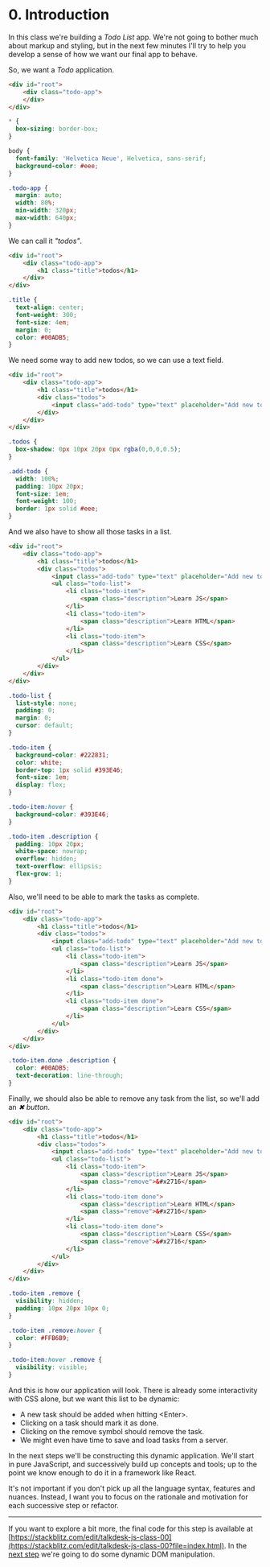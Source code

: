 # 0. Introduction

In this class we're building a _Todo List_ app. We're not going to bother much about markup and styling, but in the next few minutes I'll try to help you develop a sense of how we want our final app to behave.

So, we want a _Todo_ application.
```html
<div id="root">
	<div class="todo-app">
	</div>
</div>
```
```css
* {
  box-sizing: border-box;
}

body {
  font-family: 'Helvetica Neue', Helvetica, sans-serif;
  background-color: #eee;
}

.todo-app {
  margin: auto;
  width: 80%;
  min-width: 320px;
  max-width: 640px;
}
```

We can call it _"todos"_.
```html
<div id="root">
	<div class="todo-app">
		<h1 class="title">todos</h1>
	</div>
</div>
````
```css
.title {
  text-align: center;
  font-weight: 300;
  font-size: 4em;
  margin: 0;
  color: #00ADB5;
}
```

We need some way to add new todos, so we can use a text field.
```html
<div id="root">
	<div class="todo-app">
		<h1 class="title">todos</h1>
		<div class="todos">
			<input class="add-todo" type="text" placeholder="Add new todo" />
		</div>
	</div>
</div>
```
```css
.todos {
  box-shadow: 0px 10px 20px 0px rgba(0,0,0,0.5);
}

.add-todo {
  width: 100%;
  padding: 10px 20px;
  font-size: 1em;
  font-weight: 100;
  border: 1px solid #eee;
}
```

And we also have to show all those tasks in a list.
```html
<div id="root">
	<div class="todo-app">
		<h1 class="title">todos</h1>
		<div class="todos">
			<input class="add-todo" type="text" placeholder="Add new todo" />
			<ul class="todo-list">
				<li class="todo-item">
					<span class="description">Learn JS</span>
				</li>
				<li class="todo-item">
					<span class="description">Learn HTML</span>
				</li>
				<li class="todo-item">
					<span class="description">Learn CSS</span>
				</li>
			</ul>
		</div>
	</div>
</div>
```
```css
.todo-list {
  list-style: none;
  padding: 0;
  margin: 0;
  cursor: default;
}

.todo-item {
  background-color: #222831;
  color: white;
  border-top: 1px solid #393E46;
  font-size: 1em;
  display: flex;
}

.todo-item:hover {
  background-color: #393E46;
}

.todo-item .description {
  padding: 10px 20px;
  white-space: nowrap;
  overflow: hidden;
  text-overflow: ellipsis;
  flex-grow: 1;
}
```

Also, we'll need to be able to mark the tasks as complete.
```html
<div id="root">
	<div class="todo-app">
		<h1 class="title">todos</h1>
		<div class="todos">
			<input class="add-todo" type="text" placeholder="Add new todo" />
			<ul class="todo-list">
				<li class="todo-item">
					<span class="description">Learn JS</span>
				</li>
				<li class="todo-item done">
					<span class="description">Learn HTML</span>
				</li>
				<li class="todo-item done">
					<span class="description">Learn CSS</span>
				</li>
			</ul>
		</div>
	</div>
</div>
```
```css
.todo-item.done .description {
  color: #00ADB5;
  text-decoration: line-through;
}
```

Finally, we should also be able to remove any task from the list, so we'll add an _✖ button_.
```html
<div id="root">
	<div class="todo-app">
		<h1 class="title">todos</h1>
		<div class="todos">
			<input class="add-todo" type="text" placeholder="Add new todo" />
			<ul class="todo-list">
				<li class="todo-item">
					<span class="description">Learn JS</span>
					<span class="remove">&#x2716</span>
				</li>
				<li class="todo-item done">
					<span class="description">Learn HTML</span>
					<span class="remove">&#x2716</span>
				</li>
				<li class="todo-item done">
					<span class="description">Learn CSS</span>
					<span class="remove">&#x2716</span>
				</li>
			</ul>
		</div>
	</div>
</div>
```
```css
.todo-item .remove {
  visibility: hidden;
  padding: 10px 20px 10px 0;
}

.todo-item .remove:hover {
  color: #FFB6B9;
}

.todo-item:hover .remove {
  visibility: visible;
}
```
 
And this is how our application will look. There is already some interactivity with CSS alone, but we want this list to be dynamic:
 - A new task should be added when hitting \<Enter\>.
 - Clicking on a task should mark it as done.
 - Clicking on the remove symbol should remove the task.
 - We might even have time to save and load tasks from a server.

In the next steps we'll be constructing this dynamic application. We'll start in pure JavaScript, and successively build up concepts and tools; up to the point we know enough to do it in a framework like React.

It's not important if you don't pick up all the language syntax, features and nuances. Instead, I want you to focus on the rationale and motivation for each successive step or refactor.

---

If you want to explore a bit more, the final code for this step is available at [https://stackblitz.com/edit/talkdesk-js-class-00](https://stackblitz.com/edit/talkdesk-js-class-00?file=index.html). In the [next step](./01-dynamic-dom-manipulation.md) we're going to do some dynamic DOM manipulation.
